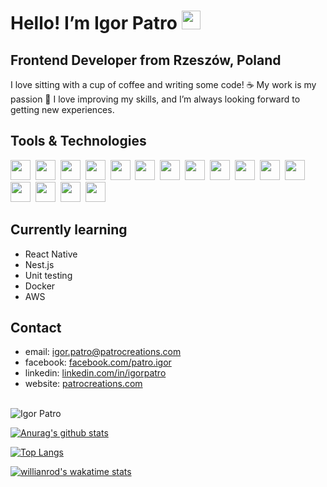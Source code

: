 # Hello! I’m Igor Patro  <img src="https://github.com/TheDudeThatCode/TheDudeThatCode/blob/master/Assets/Hi.gif" width="30px">

## Frontend Developer from Rzeszów, Poland

I love sitting with a cup of coffee and writing some code! ☕ My work is my passion 🙏 I love improving my skills, and I’m always looking forward to getting new experiences.

## Tools & Technologies

<img src="https://patrocreations.com/assets/react.svg" width="32" height="32" />&nbsp;
<img src="https://patrocreations.com/assets/next.svg" width="32" height="32" />&nbsp;
<img src="https://patrocreations.com/assets/gatsby.svg" width="32" height="32" />&nbsp;
<img src="https://patrocreations.com/assets/node.svg" width="32" height="32" />&nbsp;
<img src="https://patrocreations.com/assets/typescript.svg" width="32" height="32" />&nbsp;
<img src="https://patrocreations.com/assets/javascript.svg" width="32" height="32" />&nbsp;
<img src="https://patrocreations.com/assets/css.svg" width="32" height="32" />&nbsp;
<img src="https://patrocreations.com/assets/html.svg" width="32" height="32" />&nbsp;
<img src="https://patrocreations.com/assets/aws.svg" width="32" height="32" />&nbsp;
<img src="https://patrocreations.com/assets/redux.svg" width="32" height="32" />&nbsp;
<img src="https://patrocreations.com/assets/datocms.svg" width="32" height="32" />&nbsp;
<img src="https://patrocreations.com/assets/figma.svg" width="32" height="32" />&nbsp;
<img src="https://patrocreations.com/assets/firebase.svg" width="32" height="32" />&nbsp;
<img src="https://patrocreations.com/assets/contenful.svg" width="32" height="32" />&nbsp;
<img src="https://patrocreations.com/assets/strapi.svg" width="32" height="32" />&nbsp;
<img src="https://patrocreations.com/assets/tailwind.svg" width="32" height="32" />&nbsp;
 
## Currently learning

- React Native
- Nest.js
- Unit testing
- Docker
- AWS

## Contact

- email: igor.patro@patrocreations.com
- facebook: [facebook.com/patro.igor](https://facebook.com/patro.igor/)
- linkedin: [linkedin.com/in/igorpatro](https://www.linkedin.com/in/igorpatro/)
- website: [patrocreations.com](https://patrocreations.com)

<br/>

<img src="https://github-readme-streak-stats.herokuapp.com/?user=IgorPatro" alt="Igor Patro" />

[![Anurag's github stats](https://github-readme-stats.vercel.app/api?username=IgorPatro&theme=dracula&show_icons=true&hide=stars,issues,contribs&count_private=true&include_all_commits=true)](https://github.com/anuraghazra/github-readme-stats)

[![Top Langs](https://github-readme-stats.vercel.app/api/top-langs/?username=IgorPatro&theme=dracula&show_icons=true&langs_count=10)](https://github.com/anuraghazra/github-readme-stats)

[![willianrod's wakatime stats](https://github-readme-stats.vercel.app/api/wakatime?username=IgorPatro&theme=dracula&show_icons=true)](https://github.com/anuraghazra/github-readme-stats)
